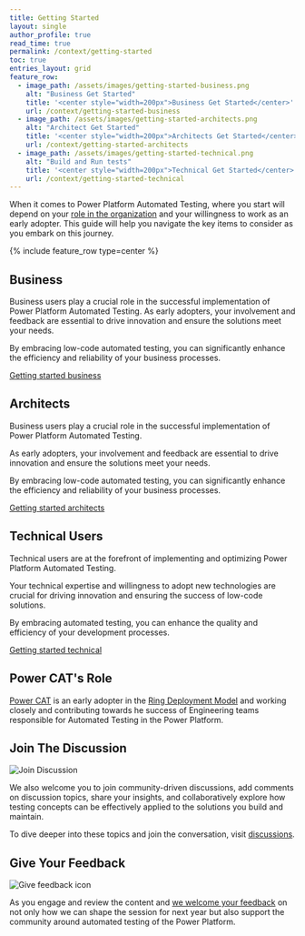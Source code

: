 ```yaml
---
title: Getting Started
layout: single
author_profile: true
read_time: true
permalink: /context/getting-started
toc: true
entries_layout: grid
feature_row:
  - image_path: /assets/images/getting-started-business.png
    alt: "Business Get Started"
    title: '<center style="width=200px">Business Get Started</center>'
    url: /context/getting-started-business
  - image_path: /assets/images/getting-started-architects.png
    alt: "Architect Get Started"
    title: '<center style="width=200px">Architects Get Started</center>'
    url: /context/getting-started-architects
  - image_path: /assets/images/getting-started-technical.png
    alt: "Build and Run tests"
    title: '<center style="width=200px">Technical Get Started</center>'
    url: /context/getting-started-technical
---
```


When it comes to Power Platform Automated Testing, where you start will depend on your <a href="/powerfuldev-testing/roles-and-responsibilities">role in the organization</a> and your willingness to work as an early adopter. This guide will help you navigate the key items to consider as you embark on this journey.

{% include feature_row type=center %}

## Business

Business users play a crucial role in the successful implementation of Power Platform Automated Testing. As early adopters, your involvement and feedback are essential to drive innovation and ensure the solutions meet your needs.

By embracing low-code automated testing, you can significantly enhance the efficiency and reliability of your business processes.

<a href="./getting-started-business" class="btn btn--primary">Getting started business</a>

## Architects

Business users play a crucial role in the successful implementation of Power Platform Automated Testing. 

As early adopters, your involvement and feedback are essential to drive innovation and ensure the solutions meet your needs. 

By embracing low-code automated testing, you can significantly enhance the efficiency and reliability of your business processes. 

<a href="./getting-started-architects" class="btn btn--primary">Getting started architects</a>

## Technical Users

Technical users are at the forefront of implementing and optimizing Power Platform Automated Testing. 

Your technical expertise and willingness to adopt new technologies are crucial for driving innovation and ensuring the success of low-code solutions. 

By embracing automated testing, you can enhance the quality and efficiency of your development processes.

<a href="./getting-started-technical" class="btn btn--primary">Getting started technical</a>

## Power CAT's Role

<a href="/powerfuldev-testing/roles-and-responsibilities/powercat">Power CAT</a> is an early adopter in the [Ring Deployment Model](./ring-deployment-model.md) and working closely and contributing towards he success of Engineering teams responsible for Automated Testing in the Power Platform.  

## Join The Discussion

![Join Discussion](/powerfuldev-testing/assets/images/join-discussions.png)

We also welcome you to join community-driven discussions, add comments on discussion topics, share your insights, and collaboratively explore how testing concepts can be effectively applied to the solutions you build and maintain. 

To dive deeper into these topics and join the conversation, visit <a href="/powerfuldev-testing/discussion/">discussions</a>.

## Give Your Feedback

![Give feedback icon](/powerfuldev-testing/assets/images/give-feedback.png)

As you engage and review the content and [we welcome your feedback](https://aka.ms/powerfuldevs/testing/feedback) on not only how we can shape the session for next year but also support the community around automated testing of the Power Platform.
